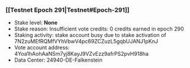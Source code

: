 ### [[Testnet Epoch 291|Testnet#Epoch-291]]
* Stake level: **None**
* Stake reason: Insufficient vote credits: 0 credits earned in epoch 290
* Staking activity: stake account busy due to stake activation of 7N2zuMEfRQMfVYhVbwV4pc69ZCZuzL5gqbUJANJ1pKnJ
* Vote account address: 4Yoa1hAohAaNSm7yj8KayJ9VZvEzz9afrPS2pvH918ha
* Data Center: 24940-DE-Falkenstein